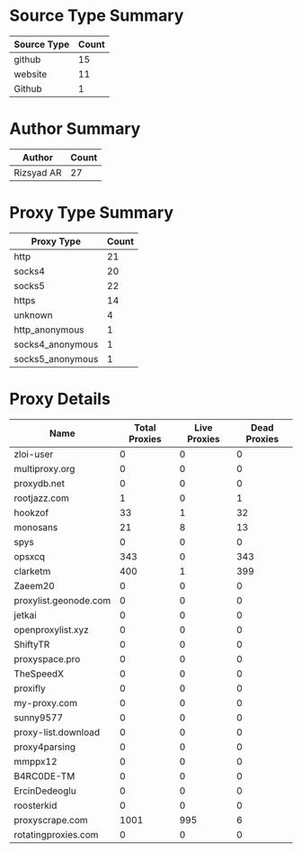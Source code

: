 # Source Type Summary

| Source Type | Count |
|-------------|-------|
| github | 15 |
| website | 11 |
| Github | 1 |


# Author Summary

| Author | Count |
|--------|-------|
| Rizsyad AR | 27 |


# Proxy Type Summary

| Proxy Type | Count |
|------------|-------|
| http | 21 |
| socks4 | 20 |
| socks5 | 22 |
| https | 14 |
| unknown | 4 |
| http_anonymous | 1 |
| socks4_anonymous | 1 |
| socks5_anonymous | 1 |


# Proxy Details

| Name | Total Proxies | Live Proxies | Dead Proxies |
|------|---------------|--------------|---------------|
| zloi-user | 0 | 0 | 0 |
| multiproxy.org | 0 | 0 | 0 |
| proxydb.net | 0 | 0 | 0 |
| rootjazz.com | 1 | 0 | 1 |
| hookzof | 33 | 1 | 32 |
| monosans | 21 | 8 | 13 |
| spys | 0 | 0 | 0 |
| opsxcq | 343 | 0 | 343 |
| clarketm | 400 | 1 | 399 |
| Zaeem20 | 0 | 0 | 0 |
| proxylist.geonode.com | 0 | 0 | 0 |
| jetkai | 0 | 0 | 0 |
| openproxylist.xyz | 0 | 0 | 0 |
| ShiftyTR | 0 | 0 | 0 |
| proxyspace.pro | 0 | 0 | 0 |
| TheSpeedX | 0 | 0 | 0 |
| proxifly | 0 | 0 | 0 |
| my-proxy.com | 0 | 0 | 0 |
| sunny9577 | 0 | 0 | 0 |
| proxy-list.download | 0 | 0 | 0 |
| proxy4parsing | 0 | 0 | 0 |
| mmppx12 | 0 | 0 | 0 |
| B4RC0DE-TM | 0 | 0 | 0 |
| ErcinDedeoglu | 0 | 0 | 0 |
| roosterkid | 0 | 0 | 0 |
| proxyscrape.com | 1001 | 995 | 6 |
| rotatingproxies.com | 0 | 0 | 0 |
